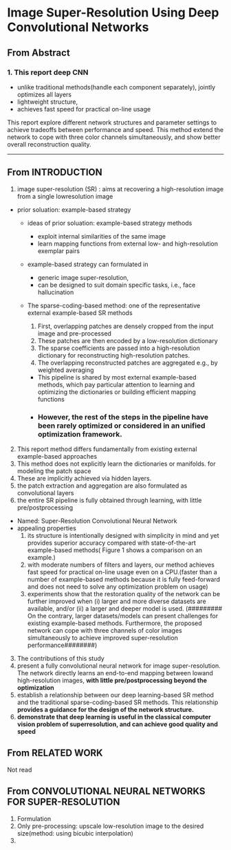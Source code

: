# Image Super-Resolution Using Deep Convolutional Networks

## From Abstract
### 1.  This report deep CNN
 - unlike traditional methods(handle each component separately), jointly optimizes all layers
 - lightweight structure, 
 - achieves fast speed for practical on-line usage

This report explore different network structures and parameter settings to achieve tradeoffs between performance and speed. 
This method extend the network to cope with three color channels simultaneously, and show better overall reconstruction quality.


---- 

## From INTRODUCTION

1. image super-resolution (SR) : aims at recovering a high-resolution image from a single lowresolution image
 - prior soluation: example-based strategy
    - ideas of prior soluation: example-based strategy methods
       - exploit internal similarities of the same image
       - learn mapping functions from external low- and high-resolution exemplar pairs
    - example-based strategy can formulated in
      - generic image super-resolution, 
      - can be designed to suit domain specific tasks, i.e., face hallucination
 
    - The sparse-coding-based method: one of the representative external example-based SR methods
      1. First, overlapping patches are densely cropped from the input image and pre-processed 
      2. These patches are then encoded by a low-resolution dictionary
      3. The sparse coefficients are passed into a high-resolution dictionary for reconstructing high-resolution patches.
      4. The overlapping reconstructed patches are aggregated e.g., by weighted averaging
      
      - This pipeline is shared by most external example-based methods, which pay particular attention to learning and optimizing the dictionaries  or building efficient mapping functions 
      - ### However, the rest of the steps in the pipeline have been rarely optimized or considered in an unified optimization framework.

2. This report method differs fundamentally from existing external example-based approaches
  1. This method does not explicitly learn the dictionaries or manifolds. for modeling the patch space
  2. These are implicitly achieved via hidden layers.
  3. the patch extraction and aggregation are also formulated as convolutional layers
  4. the entire SR pipeline is fully obtained through learning, with little pre/postprocessing
  - Named: Super-Resolution Convolutional Neural Network
- appealing properties
  1. its structure is intentionally designed with simplicity in mind and yet provides superior accuracy compared with state-of-the-art example-based methods(  Figure 1 shows a comparison on an example.)
  2. with moderate numbers of filters and layers, our method achieves fast speed for practical on-line usage even on a CPU.(faster than a number of example-based methods because it is fully feed-forward and does not need to solve any optimization problem on usage)
  3.  experiments show that the restoration quality of the network can be further improved when (i) larger and more diverse datasets are available, and/or (ii) a larger and deeper model is used. (######### On the contrary, larger datasets/models can present challenges for existing example-based methods. Furthermore, the proposed network can cope with three channels of color images simultaneously to achieve improved super-resolution performance########)
  
3. The contributions of this study
  1. present a fully convolutional neural network for image super-resolution. The network directly learns an end-to-end mapping between lowand high-resolution images, **with little pre/postprocessing beyond the optimization**
  2. establish a relationship between our deep learning-based SR method and the traditional sparse-coding-based SR methods. This relationship **provides a guidance for the design of the network structure.**
  3. **demonstrate that deep learning is useful in the classical computer vision problem of superresolution, and can achieve good quality and speed**


  
  ## From RELATED WORK
  
  Not read
  
  
  
##  From CONVOLUTIONAL NEURAL NETWORKS FOR SUPER-RESOLUTION

1. Formulation
  1. Only pre-processing: upscale low-resolution image to the desired size(method: using bicubic interpolation)
  2. 
  
  
  
  
  
  
  
  
  
  
  
